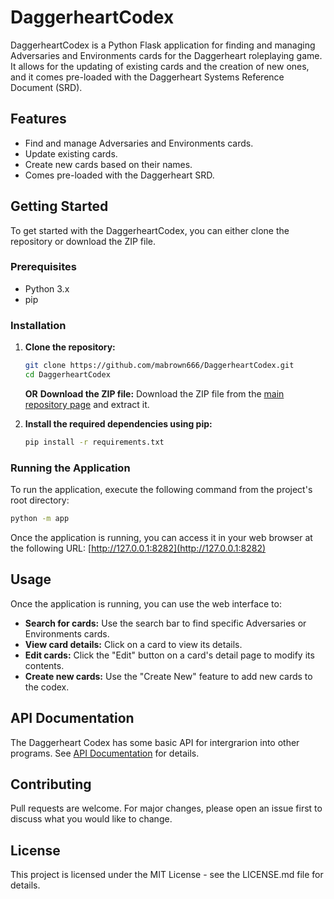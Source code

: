 # DaggerheartCodex

DaggerheartCodex is a Python Flask application for finding and managing Adversaries and Environments cards for the Daggerheart roleplaying game. It allows for the updating of existing cards and the creation of new ones, and it comes pre-loaded with the Daggerheart Systems Reference Document (SRD).

## Features

*   Find and manage Adversaries and Environments cards.
*   Update existing cards.
*   Create new cards based on their names.
*   Comes pre-loaded with the Daggerheart SRD.

## Getting Started

To get started with the DaggerheartCodex, you can either clone the repository or download the ZIP file.

### Prerequisites

*   Python 3.x
*   pip

### Installation

1.  **Clone the repository:**
    ```bash
    git clone https://github.com/mabrown666/DaggerheartCodex.git
    cd DaggerheartCodex
    ```
    **OR**
    **Download the ZIP file:**
    Download the ZIP file from the [main repository page](https://github.com/mabrown666/DaggerheartCodex) and extract it.

2.  **Install the required dependencies using pip:**
    ```bash
    pip install -r requirements.txt
    ```

### Running the Application

To run the application, execute the following command from the project's root directory:
```bash
python -m app
```
Once the application is running, you can access it in your web browser at the following URL:
[http://127.0.0.1:8282](http://127.0.0.1:8282)

## Usage

Once the application is running, you can use the web interface to:
*   **Search for cards:** Use the search bar to find specific Adversaries or Environments cards.
*   **View card details:** Click on a card to view its details.
*   **Edit cards:** Click the "Edit" button on a card's detail page to modify its contents.
*   **Create new cards:** Use the "Create New" feature to add new cards to the codex.

## API Documentation

The Daggerheart Codex has some basic API for intergrarion into other programs. See [API Documentation](api.md) for details.


## Contributing

Pull requests are welcome. For major changes, please open an issue first to discuss what you would like to change.

## License

This project is licensed under the MIT License - see the LICENSE.md file for details.